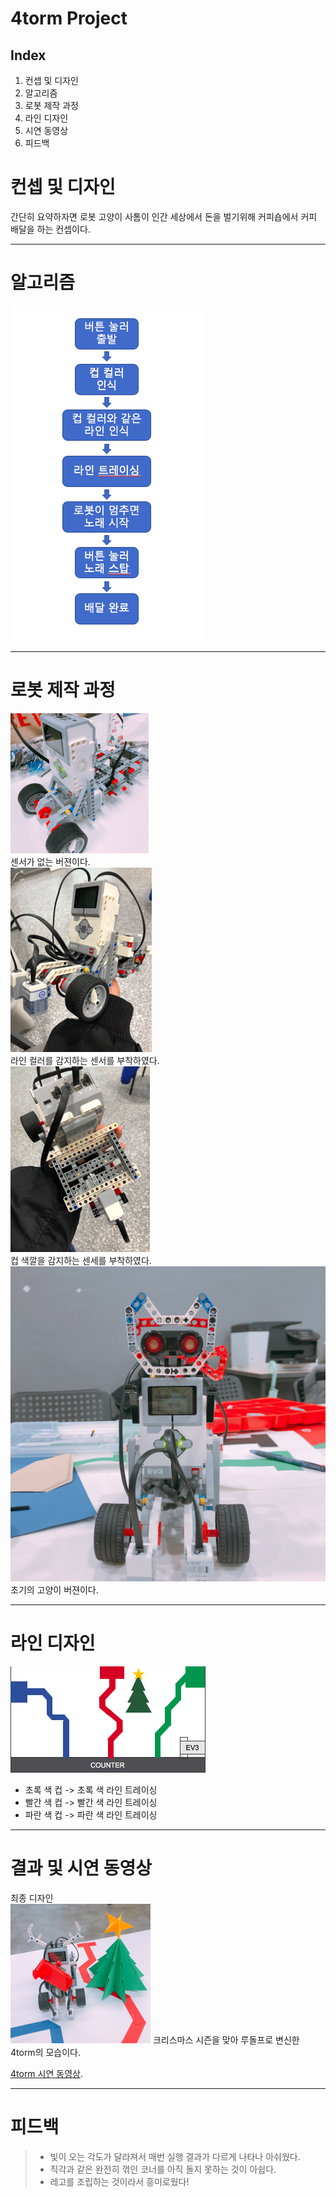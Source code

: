 4torm Project
============

Index
-----
1. 컨셉 및 디자인
2. 알고리즘
3. 로봇 제작 과정
4. 라인 디자인
5. 시연 동영상
6. 피드백

# 컨셉 및 디자인
간단히 요약하자면 로봇 고양이 사톰이 인간 세상에서 돈을 벌기위해 커피숍에서 커피 배달을 하는 컨셉이다.

---
# 알고리즘
![알고리즘 도안](/assets/images/success.png)

---
# 로봇 제작 과정
![센서 없는 초기 버젼](/assets/images/nosensor.png)  
센서가 없는 버젼이다.  
![라인 트레이싱을 위해 양쪽 모터에 컬러센서 부착](/assets/images/frontsensor.png)  
라인 컬러를 감지하는 센서를 부착하였다.  
![뒤쪽 컵 색깔 감지를 위한 컬러 센서 부착](/assets/images/backsensor.png)  
컵 색깔을 감지하는 센세를 부착하였다.  
![초기 고양이 디자인](/assets/images/cat.JPG)  
초기의 고양이 버젼이다.  


---
# 라인 디자인
![라인 디자인](/assets/images/line.png)  
- 초록 색 컵 -> 초록 색 라인 트레이싱  
- 빨간 색 컵 -> 빨간 색 라인 트레이싱  
- 파란 색 컵 -> 파란 색 라인 트레이싱  

---
# 결과 및 시연 동영상
최종 디자인  
![최종 디자인](/assets/images/final.png)
크리스마스 시즌을 맞아 루돌프로 변신한 4torm의 모습이다.
  
[4torm 시연 동영상](https://www.youtube.com/channel/UCx8gNLe9X591gEYzW32QSjg?view_as=subscriber/ "4torm 시연 동영상").

---
# 피드백
> - 빛이 오는 각도가 달라져서 매번 실행 결과가 다르게 나타나 아쉬웠다.
> - 직각과 같은 완전히 꺾인 코너를 아직 돌지 못하는 것이 아쉽다.
> - 레고를 조립하는 것이라서 흥미로웠다!  




